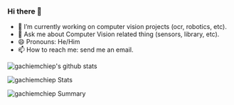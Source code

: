 ### Hi there 👋

- 🔭 I’m currently working on computer vision projects (ocr, robotics, etc).
- 💬 Ask me about Computer Vision related thing (sensors, library, etc).
- 😄 Pronouns: He/Him
- 📫 How to reach me: send me an email.


![gachiemchiep's github stats](https://github-readme-stats.vercel.app/api?username=gachiemchiep&show_icons=true)

![gachiemchiep Stats](https://github-profile-summary-cards.vercel.app/api/cards/repos-per-language?username=gachiemchiep&theme=solarized_dark)

![gachiemchiep Summary](https://github-profile-summary-cards.vercel.app/api/cards/profile-details?username=gachiemchiep&theme=solarized_dark)

